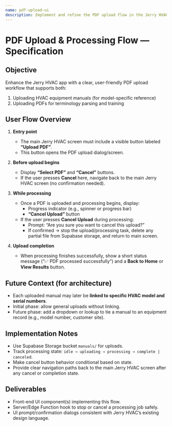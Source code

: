 ```yaml
---
name: pdf-upload-ui
description: Implement and refine the PDF upload flow in the Jerry HVAC app, including cancel behavior and navigation.
---
```


# PDF Upload & Processing Flow — Specification

## Objective

Enhance the Jerry HVAC app with a clear, user-friendly PDF upload workflow that supports both:

1. Uploading HVAC equipment manuals (for model-specific reference)
2. Uploading PDFs for terminology parsing and training

## User Flow Overview

1. **Entry point**

   - The main Jerry HVAC screen must include a visible button labeled **“Upload PDF”**.
   - This button opens the PDF upload dialog/screen.

2. **Before upload begins**

   - Display **“Select PDF”** and **“Cancel”** buttons.
   - If the user presses **Cancel** here, navigate back to the main Jerry HVAC screen (no confirmation needed).

3. **While processing**

   - Once a PDF is uploaded and processing begins, display:
     - Progress indicator (e.g., spinner or progress bar)
     - **“Cancel Upload”** button
   - If the user presses **Cancel Upload** during processing:
     - Prompt: “Are you sure you want to cancel this upload?”
     - If confirmed → stop the upload/processing task, delete any partial file from Supabase storage, and return to main screen.

4. **Upload completion**
   - When processing finishes successfully, show a short status message (“✅ PDF processed successfully”) and a **Back to Home** or **View Results** button.

## Future Context (for architecture)

- Each uploaded manual may later be **linked to specific HVAC model and serial numbers**.
- Initial phase: allow general uploads without linking.
- Future phase: add a dropdown or lookup to tie a manual to an equipment record (e.g., model number, customer site).

## Implementation Notes

- Use Supabase Storage bucket `manuals/` for uploads.
- Track processing state: `idle → uploading → processing → complete | canceled`.
- Make cancel button behavior conditional based on state.
- Provide clear navigation paths back to the main Jerry HVAC screen after any cancel or completion state.

## Deliverables

- Front-end UI component(s) implementing this flow.
- Server/Edge Function hook to stop or cancel a processing job safely.
- UI prompt/confirmation dialogs consistent with Jerry HVAC’s existing design language.
